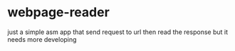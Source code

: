# webpage-reader
just a simple asm app that send request to url then read the response but it needs more developing 
